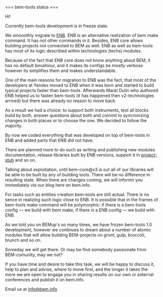 === bem-tools status ===

Hi!

Currently bem-tools development is in freeze state.

We smooothly migrate to [ENB](http://enb-make.info/). ENB is an alternative realization of bem make command. It has not other commands in it. Besides, ENB core allows building projects not connected to BEM as well. ENB as well as bem-tools has most of its logic described within technologies (techs) modules. 

Because of the fact that ENB core does not know anything about BEM, it has no default bevahiour, and it makes its configs be mostly verbose however its simplifies them and makes understandable.

One of the main reasons for migration to ENB was the fact, that most of the developers at Yandex moved to ENB when it was born and started to build typical projects faster than bem-tools. Afterwards Marat Dulin who authored ENB helped us to fasten bem-tools (it has happened then v2-technologies arrived) but there was already no reason to move back.

As a result we had a choice: to support both instruments, test all blocks build by both, answer questions about both and commit to syncronizing changes in both places or to choose the one. We decided to follow the majority.

By now we coded everything that was developed on top of bem-tools in ENB and added parts that ENB did not have. 

There are planned more to do such as writing and publishing new modules documentation, release libraries built by ENB versions, support it in [project-stub](http://ru.bem.info/tutorials/project-stub/) and so on. 

Talking about exploitation, until bem-core@v3 is out all of our libraries will be able to be built by any of building tools. There will be no difference in resulting state. When there are changes coming, we will informn you immediately via our blog here on bem.info.

For tasks such as entities creation bem-tools are still actual. There is no sence in realizing such logic close to ENB. It is possible that in the frames of bem-tools make command will be polymorphic: if there is a bem-tools config — we build with bem make, if there is a ENB config — we build with ENB.

As we told you on BEMup's so many times, we have frozen bem-tools 1.0 development, however we continues to dream about a number of atomic modules that will allow building BEM-projects on grunt, gulp, broccoli, brunch and so on. 

Someday we will get there. Or may be find somebody passionate from BEM-comunity, may we not? 

If you have time and desire to take this task, we will be happy to discuss it, help to plan and advise, where to move first, and the longer it takes the more we are open to engage you in sharing results on our own or external conferences and publish it on bem.info.

Email us at info@bem.info
